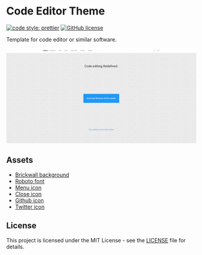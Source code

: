 # Code Editor Theme

[![code style: prettier](https://img.shields.io/badge/code_style-prettier-ff69b4.svg)](https://github.com/prettier/prettier)
[![GitHub license](https://img.shields.io/badge/license-MIT-blue.svg)](https://github.com/malcodeman/code-editor-theme/blob/master/LICENSE)

Template for code editor or similar software.

![Homepage image](screenshots/homepage.png)

## Assets

- [Brickwall background](https://www.toptal.com/designers/subtlepatterns/brick-wall/)
- [Roboto font](https://fonts.google.com/specimen/Roboto)
- [Menu icon](https://material.io/icons/#ic_menu)
- [Close icon](https://material.io/icons/#ic_close)
- [Github icon](https://feathericons.com/node_modules/feather-icons/dist/icons/github.svg)
- [Twitter icon](https://feathericons.com/node_modules/feather-icons/dist/icons/twitter.svg)

## License

This project is licensed under the MIT License - see the [LICENSE](LICENSE) file for details.
